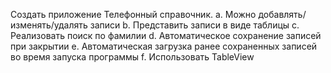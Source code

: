 Создать приложение Телефонный справочник.
a. Можно добавлять/изменять/удалять записи
b. Представить записи в виде таблицы
c. Реализовать поиск по фамилии
d. Автоматическое сохранение записей при закрытии
e. Автоматическая загрузка ранее сохраненных записей во время запуска программы
f. Использовать TableView
